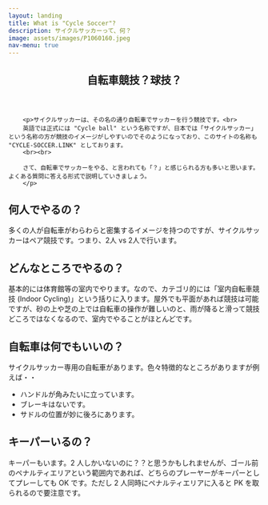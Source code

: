 ```yaml
---
layout: landing
title: What is "Cycle Soccer"?
description: サイクルサッカーって、何？
image: assets/images/P1060160.jpeg
nav-menu: true
---
```


<!-- Main -->
<div id="main" class="alt">

<!-- One -->
<section id="one">
	<div class="inner">
		<header class="major">
			<h1>自転車競技？球技？</h1>
		</header>

		<p>サイクルサッカーは、その名の通り自転車でサッカーを行う競技です。<br>
		英語では正式には "Cycle ball" という名称ですが、日本では「サイクルサッカー」という名称の方が競技のイメージがしやすいのでそのようになっており、このサイトの名称も "CYCLE-SOCCER.LINK" としております。
		<br><br>

		さて、自転車でサッカーをやる、と言われても「？」と感じられる方も多いと思います。よくある質問に答える形式で説明していきましょう。
		</p>

<!-- Content -->
<h2 id="content">何人でやるの？</h2>
<p>多くの人が自転車がわらわらと密集するイメージを持つのですが、サイクルサッカーはペア競技です。つまり、2人 vs 2人で行います。</p>

<h2 id="content">どんなところでやるの？</h2>

<p>基本的には体育館等の室内でやります。なので、カテゴリ的には「室内自転車競技 (Indoor Cycling)」という括りに入ります。屋外でも平面があれば競技は可能ですが、砂の上や芝の上では自転車の操作が難しいのと、雨が降ると滑って競技どころではなくなるので、室内でやることがほとんどです。
</p>

<h2 id="content">自転車は何でもいいの？</h2>

<p>
サイクルサッカー専用の自転車があります。色々特徴的なところがありますが例えば・・

<ul>
<li>ハンドルが角みたいに立っています。</li>
<li>ブレーキはないです。</li>
<li>サドルの位置が妙に後ろにあります。</li>
</ul>

</p>

<h2 id="content">キーパーいるの？</h2>

<p>
キーパーもいます。2 人しかいないのに？？と思うかもしれませんが、ゴール前のペナルティエリアという範囲内であれば、どちらのプレーヤーがキーパーとしてプレーしても OK です。ただし 2 人同時にペナルティエリアに入ると PK を取られるので要注意です。
</p>


</div>
</section>

</div>
